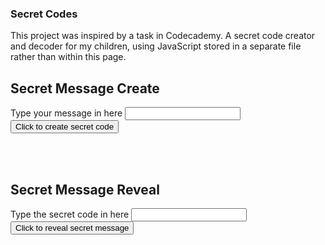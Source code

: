 ### Secret Codes

This project was inspired by a task in Codecademy.
A secret code creator and decoder for my children, using JavaScript stored in a separate file rather than within this page.

## Secret Message Create

Type your message in here <input type="text" id="message" name="message"/>
<input type="button" onclick="createSecretMessage()" value="Click to create secret code" />
<div id="encoded"><BR/></div>

<BR/>

## Secret Message Reveal
Type the secret code in here <input type="text" id="reveal" name="reveal"/>
<input type="button" onclick="decodeSecretMessage()" value="Click to reveal secret message" />
<div id="decoded"><BR/></div>

<BR/>

<script>

const messageCode = require('./secretMessages.js');
const reverseMessage = messageCode.reverse();

  function createSecretMessage() {
    message = document.getElementById("message").value;
    console.log(message);
    response = reverseMessage(message);
    document.getElementById("encoded").innerHTML = response;
};

  function decodeSecretMessage() {
    decodedMessage = document.getElementById("reveal").value;
    console.log(decodedMessage);
    result = reverseMessage(message);
    document.getElementById("decoded").innerHTML = result;
};

</script>